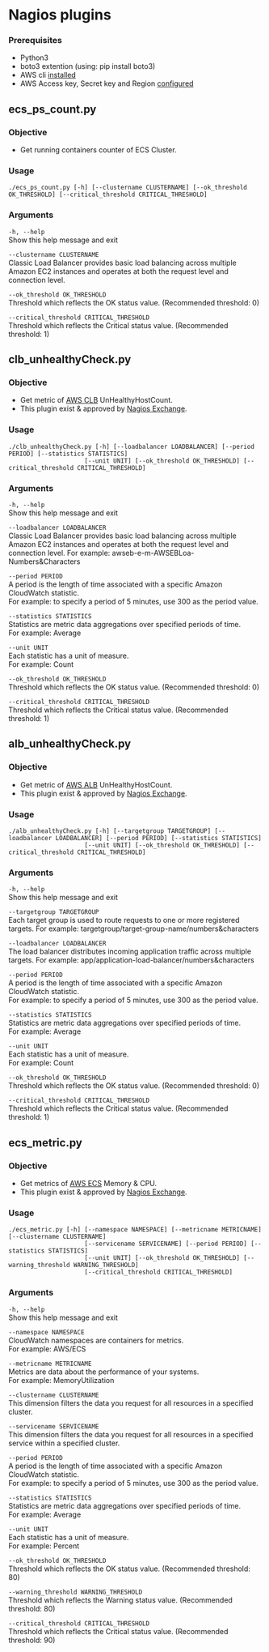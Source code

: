 # Nagios plugins

### Prerequisites 
- Python3
- boto3 extention (using: pip install boto3)
- AWS cli [installed](https://docs.aws.amazon.com/cli/latest/userguide/installing.html)
- AWS Access key, Secret key and Region [configured](https://docs.aws.amazon.com/cli/latest/userguide/cli-chap-getting-started.html)

## ecs_ps_count.py
### Objective 
- Get running containers counter of ECS Cluster.

### Usage 
```
./ecs_ps_count.py [-h] [--clustername CLUSTERNAME] [--ok_threshold OK_THRESHOLD] [--critical_threshold CRITICAL_THRESHOLD]
```

### Arguments  

`-h, --help`  
  Show this help message and exit  
  
`--clustername CLUSTERNAME`  
Classic Load Balancer provides basic load balancing across multiple Amazon EC2 instances and operates at both the request level and connection level.

`--ok_threshold OK_THRESHOLD`  
Threshold which reflects the OK status value. (Recommended threshold: 0)

`--critical_threshold CRITICAL_THRESHOLD`  
Threshold which reflects the Critical status value. (Recommended threshold: 1)


## clb_unhealthyCheck.py
### Objective 
- Get metric of [AWS CLB](https://aws.amazon.com/elasticloadbalancing/details/#details) UnHealthyHostCount.
- This plugin exist & approved by [Nagios Exchange](https://exchange.nagios.org/directory/Plugins/Cloud/AWS-Classic-Load-Balancer-unhealthy-check/details).

### Usage 
```
./clb_unhealthyCheck.py [-h] [--loadbalancer LOADBALANCER] [--period PERIOD] [--statistics STATISTICS]
                     [--unit UNIT] [--ok_threshold OK_THRESHOLD] [--critical_threshold CRITICAL_THRESHOLD]
```

### Arguments  

`-h, --help`  
  Show this help message and exit  
  
`--loadbalancer LOADBALANCER`  
Classic Load Balancer provides basic load balancing across multiple Amazon EC2 instances and operates at both the request level and connection level.
For example: awseb-e-m-AWSEBLoa-Numbers&Characters
          
`--period PERIOD `  
A period is the length of time associated with a specific Amazon CloudWatch statistic.  
For example: to specify a period of 5 minutes, use 300 as the period value.  
                        
`--statistics STATISTICS`  
Statistics are metric data aggregations over specified periods of time.  
For example: Average  
                        
`--unit UNIT`  
Each statistic has a unit of measure.  
For example: Count  

`--ok_threshold OK_THRESHOLD`  
Threshold which reflects the OK status value. (Recommended threshold: 0)

`--critical_threshold CRITICAL_THRESHOLD`  
Threshold which reflects the Critical status value. (Recommended threshold: 1)


## alb_unhealthyCheck.py
### Objective 
- Get metric of [AWS ALB](https://aws.amazon.com/elasticloadbalancing/details/#details) UnHealthyHostCount.
- This plugin exist & approved by [Nagios Exchange](https://exchange.nagios.org/directory/Plugins/Cloud/AWS-Application-Load-Balancer-unhealthy-check/details).

### Usage 
```
./alb_unhealthyCheck.py [-h] [--targetgroup TARGETGROUP] [--loadbalancer LOADBALANCER] [--period PERIOD] [--statistics STATISTICS]
                     [--unit UNIT] [--ok_threshold OK_THRESHOLD] [--critical_threshold CRITICAL_THRESHOLD]
```

### Arguments  

`-h, --help`  
  Show this help message and exit  
  
`--targetgroup TARGETGROUP`  
Each target group is used to route requests to one or more registered targets.
For example: targetgroup/target-group-name/numbers&characters

`--loadbalancer LOADBALANCER`  
The load balancer distributes incoming application traffic across multiple targets.
For example: app/application-load-balancer/numbers&characters
          
`--period PERIOD `  
A period is the length of time associated with a specific Amazon CloudWatch statistic.  
For example: to specify a period of 5 minutes, use 300 as the period value.  
                        
`--statistics STATISTICS`  
Statistics are metric data aggregations over specified periods of time.  
For example: Average  
                        
`--unit UNIT`  
Each statistic has a unit of measure.  
For example: Count  

`--ok_threshold OK_THRESHOLD`  
Threshold which reflects the OK status value. (Recommended threshold: 0)

`--critical_threshold CRITICAL_THRESHOLD`  
Threshold which reflects the Critical status value. (Recommended threshold: 1)


## ecs_metric.py
### Objective 
- Get metrics of [AWS ECS](https://aws.amazon.com/ecs/) Memory & CPU.
- This plugin exist & approved by [Nagios Exchange](https://exchange.nagios.org/directory/Plugins/Cloud/ECS-cluster-and-service-monitor/details).

### Usage 
```
./ecs_metric.py [-h] [--namespace NAMESPACE] [--metricname METRICNAME] [--clustername CLUSTERNAME]
                     [--servicename SERVICENAME] [--period PERIOD] [--statistics STATISTICS]
                     [--unit UNIT] [--ok_threshold OK_THRESHOLD] [--warning_threshold WARNING_THRESHOLD]
                     [--critical_threshold CRITICAL_THRESHOLD]
```

### Arguments  

`-h, --help`  
  Show this help message and exit  
  
`--namespace NAMESPACE`  
CloudWatch namespaces are containers for metrics.  
For example: AWS/ECS  

`--metricname METRICNAME`  
Metrics are data about the performance of your systems.  
For example: MemoryUtilization  

`--clustername CLUSTERNAME`  
This dimension filters the data you request for all resources in a specified cluster.

`--servicename SERVICENAME`  
This dimension filters the data you request for all resources in a specified service within a specified cluster.
          
`--period PERIOD `  
A period is the length of time associated with a specific Amazon CloudWatch statistic.  
For example: to specify a period of 5 minutes, use 300 as the period value.  
                        
`--statistics STATISTICS`  
Statistics are metric data aggregations over specified periods of time.  
For example: Average  
                        
`--unit UNIT`  
Each statistic has a unit of measure.  
For example: Percent  

`--ok_threshold OK_THRESHOLD`  
Threshold which reflects the OK status value. (Recommended threshold: 80)

`--warning_threshold WARNING_THRESHOLD`  
Threshold which reflects the Warning status value. (Recommended threshold: 80)

`--critical_threshold CRITICAL_THRESHOLD`  
Threshold which reflects the Critical status value. (Recommended threshold: 90)
